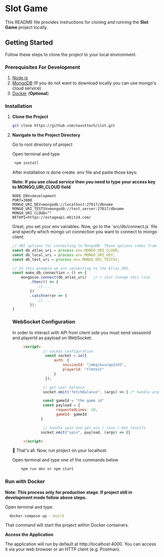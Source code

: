 # Slot Game

This README file provides instructions for cloning and running the **Slot Game** project locally.

## Getting Started

Follow these steps to clone the project to your local environment.

### Prerequisites For Development

1. [Node.js](https://nodejs.org/)
2. [MongoDB](https://www.mongodb.com/try/download/community) (If you do not want to download locally you can use mongo's cloud service)
3. [Docker](https://www.docker.com/) (**Optional**)

### Installation

1. **Clone the Project**

   ```bash
   git clone https://github.com/naxxttech/slot.git
   
2. **Navigate to the Project Directory**
   <p>Go to root directory of project</p>
   <p>Open terminal and type</p>
   
   ```bash
    npm install
   ```
   
   <p>After installation is done create .env file and paste those keys:</p>
   <p><b>Note: If you use cloud service then you need to type your access key to MONGO_URI_CLOUD field</b></p>

      ```env
      NODE_ENV=development
      PORT=3000
      MONGO_URI_DEV=mongodb://localhost:27017/dbname
      MONGO_URI_TESTSV=mongodb://test_server:27017/dbname
      MONGO_URI_CLOUD=""
      BETAPI=https://ostageapi.mbit24.com/
      ```

   <p>Great, you set your env variables. Now, go to the `src/db/connect.js` file and specify which mongo uri connection you want to connect to mongo client.</p>

   ```js
   // URI options for connecting to MongoDB. These options comes from your .env file.
   const db_atlas_uri = process.env.MONGO_URI_CLOUD;
   const db_local_uri = process.env.MONGO_URI_DEV;
   const db_test_uri = process.env.MONGO_URI_TESTSV;
   
   // In this example we are connecting to the Atlas URI.
   const make_db_connection = () => {
       mongoose.connect(db_atlas_uri)   // < Just change this line
           .then(() => {
               //...
           })
           .catch(error => {
               // ...
           });
   }
   ```
   ### WebSocket Configuration
   <p>In order to interact with API from client side you must send sessionId and playerId as payload on WebSocket.</p>
   
   ```html
        <script>
                 // socket configuration
                  const socket = io({
                      auth: {
                          sessionId: "jmkqikvucqw2z93",
                          playerId: "frmtest"
                      }
                  });
   
                 // get user balance
                 socket.emit("fetchBalance", (args) => { /* handle args here*/ }

                 const gameId = "the game id"
                 const payload = {
                       requestedLines: 10,
                       gameId: gameId
                }
   
                 // handle spin and get win / lose / bet results 
                socket.emit("spin", payload, (args) => {}
   
        </script>
    ```
   
   <p>🚀 That's all. Now, run project on your localhost</p>
   <p>Open terminal and type one of the commands below</p>
   
   ```bash
       npm run dev or npm start
   ```

### Run with Docker
   <p><b>Note: This process only for production stage. If project still in development mode follow above steps.</b></p>
   <p>Open terminal and type</p>
   
   ```bash
     docker-compose up --build
   ```
  <p>That command will start the project within Docker containers.</p>
  
  **Access the Application**
    <p>
        The application will run by default at http://localhost:4000. You can access it via your web browser or an HTTP client (e.g. Postman).
    </p>
